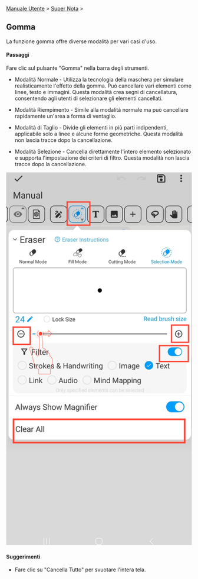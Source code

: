 [Manuale Utente](/dragonnest/drawnote/manual/it) > [Super Nota](/dragonnest/drawnote/manual/it/super_note) >

Gomma
---
La funzione gomma offre diverse modalità per vari casi d'uso.
#### Passaggi

Fare clic sul pulsante "Gomma" nella barra degli strumenti.

- Modalità Normale - Utilizza la tecnologia della maschera per simulare realisticamente l'effetto della gomma. Può cancellare vari elementi come linee, testo e immagini. Questa modalità crea segni di cancellatura, consentendo agli utenti di selezionare gli elementi cancellati.


- Modalità Riempimento - Simile alla modalità normale ma può cancellare rapidamente un'area a forma di ventaglio.


- Modalità di Taglio - Divide gli elementi in più parti indipendenti, applicabile solo a linee e alcune forme geometriche. Questa modalità non lascia tracce dopo la cancellazione.


- Modalità Selezione - Cancella direttamente l'intero elemento selezionato e supporta l'impostazione dei criteri di filtro. Questa modalità non lascia tracce dopo la cancellazione.

![](imgs/eraser.png)

#### Suggerimenti
- Fare clic su "Cancella Tutto" per svuotare l'intera tela.